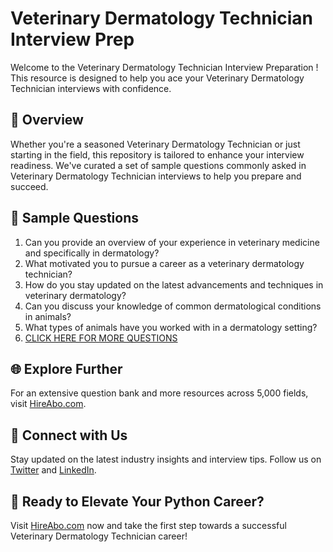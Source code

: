 # Veterinary Dermatology Technician Interview Prep

Welcome to the Veterinary Dermatology Technician Interview Preparation ! This resource is designed to help you ace your Veterinary Dermatology Technician interviews with confidence.

## 🚀 Overview

Whether you're a seasoned Veterinary Dermatology Technician or just starting in the field, this repository is tailored to enhance your interview readiness. We've curated a set of sample questions commonly asked in Veterinary Dermatology Technician interviews to help you prepare and succeed.

## 📝 Sample Questions

1. Can you provide an overview of your experience in veterinary medicine and specifically in dermatology?
2. What motivated you to pursue a career as a veterinary dermatology technician?
3. How do you stay updated on the latest advancements and techniques in veterinary dermatology?
4. Can you discuss your knowledge of common dermatological conditions in animals?
5. What types of animals have you worked with in a dermatology setting?
6. [CLICK HERE FOR MORE QUESTIONS](https://hireabo.com/job/24_1_31/Veterinary%20Dermatology%20Technician)

## 🌐 Explore Further

For an extensive question bank and more resources across 5,000 fields, visit [HireAbo.com](https://www.hireabo.com).

## 📱 Connect with Us

Stay updated on the latest industry insights and interview tips. Follow us on [Twitter](https://twitter.com/hireabo) and [LinkedIn](https://www.linkedin.com/in/hire-abo-3609972a8/).

## 🚀 Ready to Elevate Your Python Career?

Visit [HireAbo.com](https://www.hireabo.com) now and take the first step towards a successful Veterinary Dermatology Technician career!